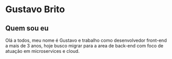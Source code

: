 # Gustavo Brito

## Quem sou eu

Olá a todos, meu nome é Gustavo e trabalho como desenvolvedor front-end a mais de 3 anos, hoje busco migrar para a area de back-end com foco de atuação em microservices e cloud.
